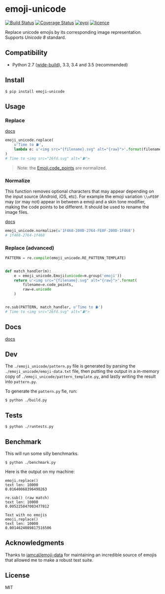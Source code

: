 # emoji-unicode

[![Build Status](https://img.shields.io/travis/nitely/emoji-unicode.svg?style=flat-square)](https://travis-ci.org/nitely/emoji-unicode)
[![Coverage Status](https://img.shields.io/coveralls/nitely/emoji-unicode.svg?style=flat-square)](https://coveralls.io/r/nitely/emoji-unicode)
[![pypi](https://img.shields.io/pypi/v/emoji-unicode.svg?style=flat-square)](https://pypi.python.org/pypi/emoji-unicode)
[![licence](https://img.shields.io/pypi/l/emoji-unicode.svg?style=flat-square)](https://raw.githubusercontent.com/nitely/emoji-unicode/master/LICENSE)

Replace unicode emojis by its corresponding image representation. Supports *Unicode 8* standard.

## Compatibility

* Python 2.7 ([wide-build](http://emoji-unicode.readthedocs.org/en/latest/python2.html)),
3.3, 3.4 and 3.5 (recommended)

## Install

```
$ pip install emoji-unicode
```

## Usage

### Replace

[docs](http://emoji-unicode.readthedocs.org/en/latest/api.html#emoji_unicode.replace)

```python
emoji_unicode.replace(
    u'Time to ⛽',
    lambda e: u'<img src="{filename}.svg" alt="{raw}">'.format(filename=e.code_points, raw=e.unicode)
)
# Time to <img src="26fd.svg" alt="⛽">
```

> Note: the [Emoji.code_points](http://emoji-unicode.readthedocs.org/en/latest/api.html#emoji_unicode.Emoji.code_points) are normalized.

### Normalize

This function removes optional characters that may appear depending on
the input source (Android, iOS, etc). For example the emoji variation `\\uFE0F`
may (or may not) appear in between a emoji and a skin tone modifier,
making the code points to be different. It should be used
to rename the image files.

[docs](http://emoji-unicode.readthedocs.org/en/latest/api.html#emoji_unicode.normalize)

```python
emoji_unicode.normalize(u'1F468-200D-2764-FE0F-200D-1F468')
# 1f468-2764-1f468
```

### Replace (advanced)

```python
PATTERN = re.compile(emoji_unicode.RE_PATTERN_TEMPLATE)


def match_handler(m):
    e = emoji_unicode.Emoji(unicode=m.group('emoji'))
    return u'<img src="{filename}.svg" alt="{raw}">'.format(
        filename=e.code_points,
        raw=e.unicode
    )


re.sub(PATTERN, match_handler, u'Time to ⛽')
# Time to <img src="26fd.svg" alt="⛽">
```

## Docs

[docs](http://emoji-unicode.readthedocs.org/en/latest/)

## Dev

The `./emoji_unicode/pattern.py` file is generated
by parsing the `./emoji_unicode/emoji-data.txt` file,
then putting the output in a in-memory copy of
`./emoji_unicode/pattern_template.py`, and lastly
writing the result into `pattern.py`.

To generate the `pattern.py` fie, run:

```
$ python ./build.py
```

## Tests

```
$ python ./runtests.py
```

## Benchmark

This will run some silly benchmarks.

```
$ python ./benchmark.py
```

Here is the output on my machine:

```
emoji.replace()
text len: 10000
0.01640868396498263

re.sub() (raw match)
text len: 10000
0.005225047003477812

Text with no emojis
emoji.replace()
text len: 10000
0.0014624089817516506
```

## Acknowledgments

Thanks to [iamcal/emoji-data](https://github.com/iamcal/emoji-data)
for maintaining an incredible source of emojis that allowed me
to make a robust test suite.

## License
MIT
